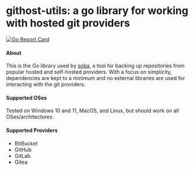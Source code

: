 # githost-utils: a go library for working with hosted git providers

[![Go Report Card](https://goreportcard.com/badge/github.com/jonhadfield/githost-utils)](https://goreportcard.com/report/github.com/jonhadfield/githost-utils)

#### About
This is the Go library used by [soba](https://github.com/jonhadfield/soba), a tool for backing up repositories from popular hosted and self-hosted providers.
With a focus on simplicity, dependencies are kept to a minimum and no external libraries are used for interacting with the git providers.

#### Supported OSes

Tested on Windows 10 and 11, MacOS, and Linux, but should work on all OSes/architectures.

#### Supported Providers

- BitBucket
- GitHub
- GitLab
- Gitea


